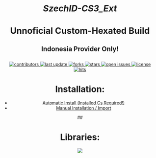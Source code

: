 <div align="center">

# *SzechID-CS3_Ext*
# Unnoficial Custom-Hexated Build
## Indonesia Provider Only!

##
<!-- Badges -->
<p>
  <a href="https://github.com/szechnaya/SzechID-Cs3/graphs/contributors">
    <img src="https://img.shields.io/github/contributors/szechnaya/SzechID-Cs3" alt="contributors" />
  </a>
  <a href="">
    <img src="https://img.shields.io/github/last-commit/szechnaya/SzechID-Cs3" alt="last update" />
  </a>
  <a href="https://github.com/szechnaya/SzechID-Cs3/network/members">
    <img src="https://img.shields.io/github/forks/szechnaya/SzechID-Cs3" alt="forks" />
  </a>
  <a href="https://github.com/szechnaya/SzechID-Cs3/stargazers">
    <img src="https://img.shields.io/github/stars/szechnaya/SzechID-Cs3" alt="stars" />
  </a>
  <a href="https://github.com/szechnaya/SzechID-Cs3/issues/">
    <img src="https://img.shields.io/github/issues/szechnaya/SzechID-Cs3" alt="open issues" />
  </a>
  <a href="https://github.com/szechnaya/SzechID-Cs3/blob/master/LICENSE">
    <img src="https://img.shields.io/github/license/szechnaya/SzechID-Cs3.svg" alt="license" />
  </a>
  <a href="https://github.com/szechnaya/SzechID-Cs3">
    <img src="https://hits.seeyoufarm.com/api/count/incr/badge.svg?url=https%3A%2F%2Fgithub.com%2Fszechnaya%2FSzechnaya-Cs3&count_bg=%23FF0000&title_bg=%23555555&icon=tinder.svg&icon_color=%23FF0000&title=Hits&edge_flat=false" alt="hits" />
  </a>
</p>

##
# Installation:
<ul>
<li><a href="https://tinyurl.com/SzechID-C3" rel="nofollow" target="_blank"><span>Automatic Install (Installed Cs Required!)</span></a></li>
<li>
 <a href="https://raw.githubusercontent.com/szechnaya/SzechID-Cs3/master/repo.json" rel="nofollow" target="_blank"><span>Manual Installation / Import</span></a></li></ul>
##

# Libraries:

<a href="https://github.com/szechnaya/SzechID-Cs3"><img src="https://img.shields.io/badge/Kotlin-8000FF?style=flat&logo=github&logoColor=white?logoWidth=100"></a>

##
</div>

